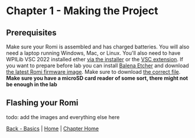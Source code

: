 # Chapter 1 - Making the Project

## Prerequisites

Make sure your Romi is assembled and has charged batteries. You will also need a laptop running Windows, Mac, or Linux. You'll also need to have WPILib VSC 2022 installed ether [via the installer](https://docs.wpilib.org/en/stable/docs/zero-to-robot/step-2/wpilib-setup.html) or the [VSC extension](https://marketplace.visualstudio.com/items?itemName=wpilibsuite.vscode-wpilib). If you want to prepare before lab you can install [Balena Etcher](https://www.balena.io/etcher/) and download [the latest Romi firmware image](https://github.com/wpilibsuite/WPILibPi/releases). Make sure to download [the correct file](https://docs.wpilib.org/en/stable/_images/romi-download.webp). **Make sure you have a microSD card reader of some sort, there might not be enough in the lab**


## Flashing your Romi
todo: add the images and everything else here


[Back - Basics](https://github.com/camden-git/romi-docs/blob/main/1-getting-started/basics.md) | [Home](https://github.com/camden-git/romi-docs/) | [Chapter Home](https://github.com/camden-git/romi-docs/tree/main/1-getting-started)
